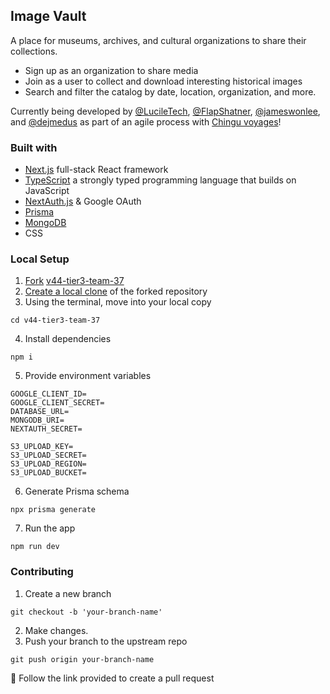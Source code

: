 ## Image Vault

A place for museums, archives, and cultural organizations to share their collections.

- Sign up as an organization to share media
- Join as a user to collect and download interesting historical images
- Search and filter the catalog by date, location, organization, and more.

Currently being developed by [@LucileTech](https://github.com/LucileTech), [@FlapShatner](https://github.com/FlapShatner), [@jameswonlee](https://github.com/jameswonlee), and [@dejmedus](https://github.com/dejmedus) as part of an agile process with [Chingu voyages](https://www.chingu.io/)!

### Built with

- [Next.js](https://nextjs.org/) full-stack React framework
- [TypeScript](https://www.typescriptlang.org/) a strongly typed programming language that builds on JavaScript
- [NextAuth.js](https://next-auth.js.org/) & Google OAuth
- [Prisma](https://www.prisma.io/)
- [MongoDB](https://www.mongodb.com/)
- CSS

### Local Setup

1. [Fork](https://docs.github.com/en/get-started/quickstart/fork-a-repo) [v44-tier3-team-37](https://github.com/chingu-voyages/v44-tier3-team-37/tree/main)
2. [Create a local clone](https://docs.github.com/en/get-started/quickstart/fork-a-repo#cloning-your-forked-repository) of the forked repository
3. Using the terminal, move into your local copy

```shell
cd v44-tier3-team-37
```
4. Install dependencies
```
npm i
```
5. Provide environment variables
```
GOOGLE_CLIENT_ID=
GOOGLE_CLIENT_SECRET=
DATABASE_URL=
MONGODB_URI=
NEXTAUTH_SECRET=

S3_UPLOAD_KEY=
S3_UPLOAD_SECRET=
S3_UPLOAD_REGION=
S3_UPLOAD_BUCKET=
```
6. Generate Prisma schema
```
npx prisma generate
```
7. Run the app

```shell
npm run dev
```
### Contributing
1. Create a new branch
```shell
git checkout -b 'your-branch-name'
```
2. Make changes.
3. Push your branch to the upstream repo
```shell
git push origin your-branch-name
```
🎉 Follow the link provided to create a pull request